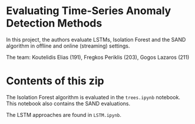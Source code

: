 # Evaluating Time-Series Anomaly Detection Methods

In this project, the authors evaluate LSTMs, Isolation Forest and the SAND algorithm in offline and online (streaming) settings.

The team: Koutelidis Elias (191), Fregkos Periklis (203), Gogos Lazaros (211)

# Contents of this zip
The Isolation Forest algorithm is evaluated in the `trees.ipynb` notebook. This notebook also contains the SAND evaluations.

The LSTM approaches are found in `LSTM.ipynb`.

